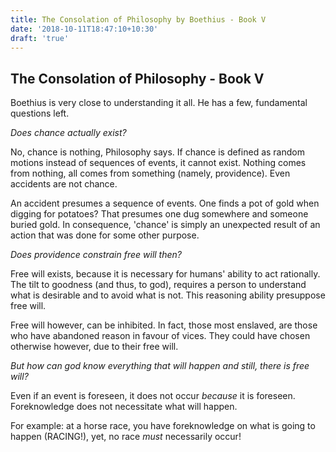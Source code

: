```yaml
---
title: The Consolation of Philosophy by Boethius - Book V
date: '2018-10-11T18:47:10+10:30'
draft: 'true'
---
```

## The Consolation of Philosophy - Book V

Boethius is very close to understanding it all. He has a few, fundamental questions left.

_Does chance actually exist?_

No, chance is nothing, Philosophy says. If chance is defined as random motions instead of sequences of events, it cannot exist. Nothing comes from nothing, all comes from something (namely, providence). Even accidents are not chance.

An accident presumes a sequence of events. One finds a pot of gold when digging for potatoes? That presumes one dug somewhere and someone buried gold. In consequence, 'chance' is simply an unexpected result of an action that was done for some other purpose.

_Does providence constrain free will then?_

Free will exists, because it is necessary for humans' ability to act rationally. The tilt to goodness (and thus, to god), requires a person to understand what is desirable and to avoid what is not. This reasoning ability presuppose free will.

Free will however, can be inhibited. In fact, those most enslaved, are those who have abandoned reason in favour of vices. They could have chosen otherwise however, due to their free will.

_But how can god know everything that will happen and still, there is free will?_

Even if an event is foreseen, it does not occur _because_ it is foreseen. Foreknowledge does not necessitate what will happen.

For example: at a horse race, you have foreknowledge on what is going to happen (RACING!), yet, no race _must_ necessarily occur!
